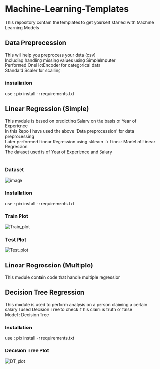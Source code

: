 # Machine-Learning-Templates
This repository contain the templates to get yourself started with Machine Learning Models
## Data Preprocession
This will help you preprocess your data (csv)<br /> 
Including handling missing values using SimpleImputer<br />
Performed OneHotEncoder for categorical data<br />
Standard Scaler for scalling<br />
### Installation
use : pip install -r requirements.txt<br />

## Linear Regression (Simple)
This module is based on predicting Salary on the basis of Year of Experience<br />
In this Repo I have used the above 'Data preprocession' for data preprocessing <br />
Later performed Linear Regression using sklearn -> Linear Model of Linear Regression <br />
The dataset used is of Year of Experience and Salary<br /><br />
### Dataset
![image](https://user-images.githubusercontent.com/63501850/94110014-c2c9ab00-fdf6-11ea-9038-4008c12ea2e6.png)
<br />
### Installation
use : pip install -r requirements.txt<br />
### Train Plot
![Train_plot](https://user-images.githubusercontent.com/63501850/94110973-43d57200-fdf8-11ea-829e-c1329644b56b.png)
### Test Plot
![Test_plot](https://user-images.githubusercontent.com/63501850/94110979-45069f00-fdf8-11ea-9a14-c4216b4bad6c.png)

## Linear Regression (Multiple)
This module contain code that handle multiple regression<br />

## Decision Tree Regression
This module is used to perform analysis on a person claiming a certain salary I used Decision Tree to check if his claim is truth or false<br />
Model : Decision Tree<br />
### Installation
use : pip install -r requirements.txt<br />
### Decision Tree Plot
![DT_plot](https://user-images.githubusercontent.com/63501850/94113264-79c82580-fdfb-11ea-9b22-135ac5b6972b.png)

